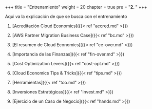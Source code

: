 +++ 
title = "Entrenamiento" 
weight = 20
chapter = true
pre = "<b>2. </b>"
+++

Aqui va la explicación de que se busca con el entrenamiento

1. [Acreditación Cloud Economics]({{< ref "accred.md" >}})

1. [AWS Partner Migration Business Case]({{< ref "bc.md" >}})

1. [El resumen de Cloud Economics]({{< ref "ce-over.md" >}})

1. [Importancia de las Finanzas]({{< ref "fin-over.md" >}})

1. [Cost Optimization Levers]({{< ref "cost-opt.md" >}})

1. [Cloud Economics Tips & Tricks]({{< ref "tips.md" >}})

1. [Herramientas]({{< ref "too.md" >}})

1. [Inversiones Estratégicas]({{< ref "invest.md" >}})

1. [Ejercicio de un Caso de Negocio]({{< ref "hands.md" >}})
